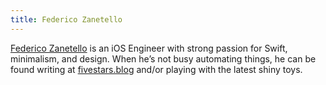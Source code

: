 ```yaml
---
title: Federico Zanetello
---
```

[Federico Zanetello][fzTw] is an iOS Engineer with strong passion for Swift, minimalism, and design. When he’s not busy automating things, he can be found writing at [fivestars.blog][fsW] and/or playing with the latest shiny toys.

[fzTw]: https://twitter.com/zntfdr
[fsW]: https://fivestars.blog/
